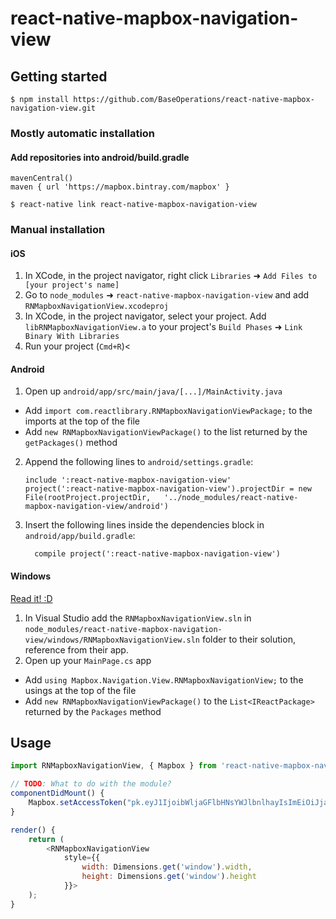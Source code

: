 
# react-native-mapbox-navigation-view

## Getting started

`$ npm install https://github.com/BaseOperations/react-native-mapbox-navigation-view.git`

### Mostly automatic installation

#### Add repositories into android/build.gradle
```
mavenCentral()
maven { url 'https://mapbox.bintray.com/mapbox' }
```
`$ react-native link react-native-mapbox-navigation-view`

### Manual installation


#### iOS

1. In XCode, in the project navigator, right click `Libraries` ➜ `Add Files to [your project's name]`
2. Go to `node_modules` ➜ `react-native-mapbox-navigation-view` and add `RNMapboxNavigationView.xcodeproj`
3. In XCode, in the project navigator, select your project. Add `libRNMapboxNavigationView.a` to your project's `Build Phases` ➜ `Link Binary With Libraries`
4. Run your project (`Cmd+R`)<

#### Android

1. Open up `android/app/src/main/java/[...]/MainActivity.java`
  - Add `import com.reactlibrary.RNMapboxNavigationViewPackage;` to the imports at the top of the file
  - Add `new RNMapboxNavigationViewPackage()` to the list returned by the `getPackages()` method
2. Append the following lines to `android/settings.gradle`:
  	```
  	include ':react-native-mapbox-navigation-view'
  	project(':react-native-mapbox-navigation-view').projectDir = new File(rootProject.projectDir, 	'../node_modules/react-native-mapbox-navigation-view/android')
  	```
3. Insert the following lines inside the dependencies block in `android/app/build.gradle`:
  	```
      compile project(':react-native-mapbox-navigation-view')
  	```

#### Windows
[Read it! :D](https://github.com/ReactWindows/react-native)

1. In Visual Studio add the `RNMapboxNavigationView.sln` in `node_modules/react-native-mapbox-navigation-view/windows/RNMapboxNavigationView.sln` folder to their solution, reference from their app.
2. Open up your `MainPage.cs` app
  - Add `using Mapbox.Navigation.View.RNMapboxNavigationView;` to the usings at the top of the file
  - Add `new RNMapboxNavigationViewPackage()` to the `List<IReactPackage>` returned by the `Packages` method


## Usage
```javascript
import RNMapboxNavigationView, { Mapbox } from 'react-native-mapbox-navigation-view';

// TODO: What to do with the module?
componentDidMount() {
	Mapbox.setAccessToken("pk.eyJ1IjoibWljaGFlbHNsYWJlbnlhayIsImEiOiJjanoxZWhvN3Iwa2t4M2N1b3h2ZHkwNHR1In0.TkL-kezlHSnPdkl0uIQomg")
}

render() {
	return (
		<RNMapboxNavigationView 
			style={{
				width: Dimensions.get('window').width, 
				height: Dimensions.get('window').height
			}}>
	);
}
```
  